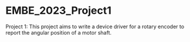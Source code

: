 # EMBE_2023_Project1
Project 1: This project aims to write a device driver for a rotary encoder to report the angular position of a motor shaft.
